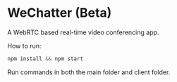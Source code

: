 # WeChatter (Beta)

A WebRTC based real-time video conferencing app.

How to run:
```javascript
npm install && npm start 
```
Run commands in both the main folder and client folder.

